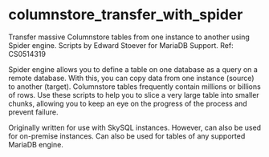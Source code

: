 # columnstore_transfer_with_spider
Transfer massive Columnstore tables from one instance to another using Spider engine.
Scripts by Edward Stoever for MariaDB Support. Ref: CS0514319

Spider engine allows you to define a table on one database as a query on a remote database. With this, you can copy data from one instance (source) to another (target). Columnstore tables frequently contain millions or billions of rows. Use these scripts to help you to slice a very large table into smaller chunks, allowing you to keep an eye on the progress of the process and prevent failure.

Originally written for use with SkySQL instances. However, can also be used for on-premise instances. Can also be used for tables of any supported MariaDB engine.

